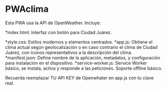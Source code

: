 # PWAclima

Esta PWA usa la API de OpenWeather. Incluye:

*index.html: Interfaz con botón para Ciudad Juárez.

*style.css: Estilos modernos y elementos centrados.
  *app.js: Obtiene el clima actual según geolocalización o en caso contrario el clima de Ciudad Juárez, con íconos representativos a la descripción del clima.
*manifest.json: Define nombre de la aplicación, metadatos, y configuración para instalación en el dispositivo.
*service-worker.js: Service Worker básico, se instala, activa y responde a las peticiones. Soporte offline básico.

Recuerda reemplazar TU API KEY de Openwhater en app.js con tu clave real.

